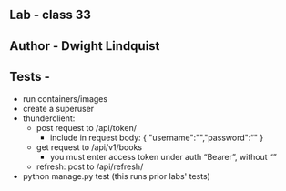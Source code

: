 ## Lab - class 33
## Author - Dwight Lindquist 
## Tests - 
  - run containers/images
  - create a superuser
  - thunderclient: 
    - post request to /api/token/
        - include in request body: {
        "username":"<your username>","password":“<your password>"
	      }
    - get request to /api/v1/books
        - you must enter access token under auth “Bearer”, without “”
    - refresh: post to /api/refresh/
  - python manage.py test (this runs prior labs' tests)